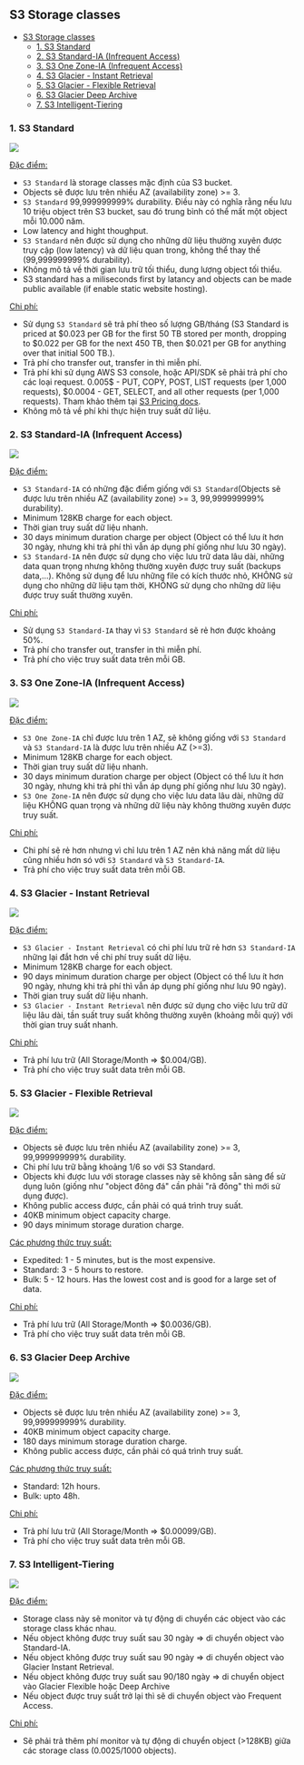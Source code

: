 ## S3 Storage classes

- [S3 Storage classes](#s3-storage-classes)
  - [1. S3 Standard](#1-s3-standard)
  - [2. S3 Standard-IA (Infrequent Access)](#2-s3-standard-ia-infrequent-access)
  - [3. S3 One Zone-IA (Infrequent Access)](#3-s3-one-zone-ia-infrequent-access)
  - [4. S3 Glacier - Instant Retrieval](#4-s3-glacier---instant-retrieval)
  - [5. S3 Glacier - Flexible Retrieval](#5-s3-glacier---flexible-retrieval)
  - [6. S3 Glacier Deep Archive](#6-s3-glacier-deep-archive)
  - [7. S3 Intelligent-Tiering](#7-s3-intelligent-tiering)

### 1. S3 Standard

![](images/s3-standard-1.png)

<u>Đặc điểm:</u>

- `S3 Standard` là storage classes mặc định của S3 bucket.
- Objects sẽ được lưu trên nhiều AZ (availability zone) >= 3.
- `S3 Standard` 99,999999999% durability. Điều này có nghĩa rằng nếu lưu 10 triệu object trên S3 bucket, sau đó trung bình có thể mất một object mỗi 10.000 năm.
- Low latency and hight thoughput.
- `S3 Standard` nên được sử dụng cho những dữ liệu thường xuyên được truy cập (low latency) và dữ liệu quan trong, không thể thay thế (99,999999999% durability).
- Không mô tả về thời gian lưu trữ tối thiểu, dung lượng object tối thiểu.
- S3 standard has a miliseconds first by latancy and objects can be made public available (if enable static website hosting).

<u>Chi phí:</u>

- Sử dụng `S3 Standard` sẽ trả phí theo số lượng GB/tháng (S3 Standard is priced at $0.023 per GB for the first 50 TB stored per month, dropping to $0.022 per GB for the next 450 TB, then $0.021 per GB for anything over that initial 500 TB.).
- Trả phí cho transfer out, transfer in thì miễn phí.
- Trả phí khi sử dụng AWS S3 console, hoặc API/SDK sẽ phải trả phí cho các loại request. 0.005$ - PUT, COPY, POST, LIST requests (per 1,000 requests), $0.0004 - GET, SELECT, and all other requests (per 1,000 requests). Tham khảo thêm tại [S3 Pricing docs](https://aws.amazon.com/s3/pricing/).
- Không mô tả về phí khi thực hiện truy suất dữ liệu.

### 2. S3 Standard-IA (Infrequent Access)

![](images/s3-storage-classes-2.png)

<u>Đặc điểm:</u>

- `S3 Standard-IA` có những đặc điểm giống với `S3 Standard`(Objects sẽ được lưu trên nhiều AZ (availability zone) >= 3, 99,999999999% durability).
- Minimum 128KB charge for each object.
- Thời gian truy suất dữ liệu nhanh.
- 30 days minimum duration charge per object (Object có thể lưu ít hơn 30 ngày, nhưng khi trả phí thì vẫn áp dụng phí giống như lưu 30 ngày).
- `S3 Standard-IA` nên được sử dụng cho việc lưu trữ data lâu dài, những data quan trọng nhưng không thường xuyên được truy suất (backups data,...). Không sử dụng để lưu những file có kích thước nhỏ, KHÔNG sử dụng cho những dữ liệu tạm thời, KHÔNG sử dụng cho những dữ liệu được truy suất thường xuyên.

<u>Chi phí:</u>

- Sử dụng `S3 Standard-IA` thay vì `S3 Standard` sẽ rẻ hơn được khoảng 50%.
- Trả phí cho transfer out, transfer in thì miễn phí.
- Trả phí cho việc truy suất data trên mỗi GB.

### 3. S3 One Zone-IA (Infrequent Access)

![](images/s3-storage-classes-3.png)

<u>Đặc điểm:</u>

- `S3 One Zone-IA` chỉ được lưu trên 1 AZ, sẽ không giống với `S3 Standard` và `S3 Standard-IA` là được lưu trên nhiều AZ (>=3).
- Minimum 128KB charge for each object.
- Thời gian truy suất dữ liệu nhanh.
- 30 days minimum duration charge per object (Object có thể lưu ít hơn 30 ngày, nhưng khi trả phí thì vẫn áp dụng phí giống như lưu 30 ngày).
- `S3 One Zone-IA` nên được sử dụng cho việc lưu data lâu dài, những dữ liệu KHÔNG quan trọng và những dữ liệu này không thường xuyên được truy suất.

<u>Chi phí:</u>

- Chi phí sẽ rẻ hơn nhưng vì chỉ lưu trên 1 AZ nên khả năng mất dữ liệu cũng nhiều hơn só với `S3 Standard` và `S3 Standard-IA`.
- Trả phí cho việc truy suất data trên mỗi GB.

### 4. S3 Glacier - Instant Retrieval

![](images/s3-storage-classes-4.png)

<u>Đặc điểm:</u>

- `S3 Glacier - Instant Retrieval` có chi phí lưu trữ rẻ hơn `S3 Standard-IA` những lại đắt hơn về chi phí truy suất dữ liệu.
- Minimum 128KB charge for each object.
- 90 days minimum duration charge per object (Object có thể lưu ít hơn 90 ngày, nhưng khi trả phí thì vẫn áp dụng phí giống như lưu 90 ngày).
- Thời gian truy suất dữ liệu nhanh.
- `S3 Glacier - Instant Retrieval` nên được sử dụng cho việc lưu trữ dữ liệu lâu dài, tần suất truy suất không thường xuyên (khoảng mỗi quý) với thời gian truy suất nhanh.

<u>Chi phí:</u>

- Trả phí lưu trữ (All Storage/Month => $0.004/GB).
- Trả phí cho việc truy suất data trên mỗi GB.

### 5. S3 Glacier - Flexible Retrieval

![](images/s3-storage-classes-5.png)

<u>Đặc điểm:</u>

- Objects sẽ được lưu trên nhiều AZ (availability zone) >= 3, 99,999999999% durability.
- Chi phí lưu trữ bằng khoảng 1/6 so với S3 Standard.
- Objects khi được lưu với storage classes này sẽ không sẵn sàng để sử dụng luôn (giống như "object đông đá" cần phải "rã đông" thì mới sử dụng được).
- Không public access được, cần phải có quá trình truy suất. 
- 40KB minimum object capacity charge.
- 90 days minimum storage duration charge.

<u>Các phương thức truy suất:</u>

- Expedited: 1 - 5 minutes, but is the most expensive.
- Standard: 3 - 5 hours to restore.
- Bulk: 5 - 12 hours. Has the lowest cost and is good for a large set of data.

<u>Chi phí:</u>

- Trả phí lưu trữ (All Storage/Month => $0.0036/GB).
- Trả phí cho việc truy suất data trên mỗi GB.

### 6. S3 Glacier Deep Archive

![](images/s3-storage-classes-6.png)

<u>Đặc điểm:</u>

- Objects sẽ được lưu trên nhiều AZ (availability zone) >= 3, 99,999999999% durability.
- 40KB minimum object capacity charge.
- 180 days minimum storage duration charge.
- Không public access được, cần phải có quá trình truy suất. 

<u>Các phương thức truy suất:</u>

- Standard: 12h hours.
- Bulk: upto 48h.

<u>Chi phí:</u>

- Trả phí lưu trữ (All Storage/Month => $0.00099/GB).
- Trả phí cho việc truy suất data trên mỗi GB.

### 7. S3 Intelligent-Tiering

![](images/s3-storage-classes-7.png)

<u>Đặc điểm:</u>

- Storage class này sẽ monitor và tự động di chuyển các object vào các storage class khác nhau.
- Nếu object không được truy suất sau 30 ngày => di chuyển object vào Standard-IA.
- Nếu object không được truy suất sau 90 ngày => di chuyển object vào Glacier Instant Retrieval.
- Nếu object không được truy suất sau 90/180 ngày => di chuyển object vào Glacier Flexible hoặc Deep Archive 
- Nếu object được truy suất trở lại thì sẽ di chuyển object vào Frequent Access.
 
<u>Chi phí:</u>

- Sẽ phải trả thêm phí monitor và tự động di chuyển object (>128KB) giữa các storage class (0.0025/1000 objects).